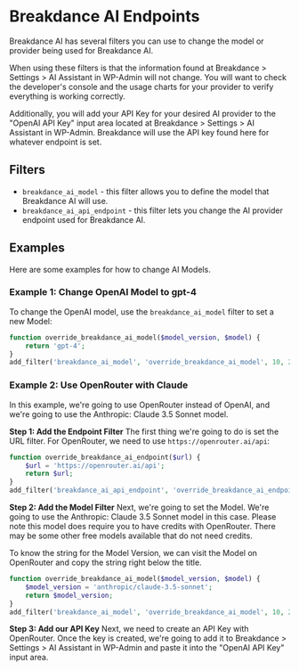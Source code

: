 
Breakdance AI Endpoints
===
Breakdance AI has several filters you can use to change the model or provider being used for Breakdance AI. 

When using these filters is that the information found at Breakdance > Settings > AI Assistant in WP-Admin will not change. You will want to check the developer's console and the usage charts for your provider to verify everything is working correctly. 

Additionally, you will add your API Key for your desired AI provider to the "OpenAI API Key" input area located at Breakdance > Settings > AI Assistant in WP-Admin. Breakdance will use the API key found here for whatever endpoint is set.

## Filters
- `breakdance_ai_model` - this filter allows you to define the model that Breakdance AI will use.
- `breakdance_ai_api_endpoint` - this filter lets you change the AI provider endpoint used for Breakdance AI. 

## Examples
Here are some examples for how to change AI Models. 

### Example 1: Change OpenAI Model to gpt-4
To change the OpenAI model, use the `breakdance_ai_model` filter to set a new Model: 

```php
function override_breakdance_ai_model($model_version, $model) {
    return 'gpt-4';
}
add_filter('breakdance_ai_model', 'override_breakdance_ai_model', 10, 2);
```

### Example 2: Use OpenRouter with Claude
In this example, we're going to use OpenRouter instead of OpenAI, and we're going to use the Anthropic: Claude 3.5 Sonnet model. 

**Step 1: Add the Endpoint Filter**
The first thing we're going to do is set the URL filter. For OpenRouter, we need to use `https://openrouter.ai/api`:


```php
function override_breakdance_ai_endpoint($url) {
    $url = 'https://openrouter.ai/api';
    return $url;
}
add_filter('breakdance_ai_api_endpoint', 'override_breakdance_ai_endpoint');
```

**Step 2: Add the Model Filter**
Next, we're going to set the Model. We're going to use the Anthropic: Claude 3.5 Sonnet model in this case. Please note this model does require you to have credits with OpenRouter. There may be some other free models available that do not need credits. 

To know the string for the Model Version, we can visit the Model on OpenRouter and copy the string right below the title.

```php
function override_breakdance_ai_model($model_version, $model) {
    $model_version = 'anthropic/claude-3.5-sonnet';
    return $model_version;
}
add_filter('breakdance_ai_model', 'override_breakdance_ai_model', 10, 2);
```

**Step 3: Add our API Key**
Next, we need to create an API Key with OpenRouter. Once the key is created, we're going to add it to Breakdance > Settings > AI Assistant in WP-Admin and paste it into the "OpenAI API Key" input area.